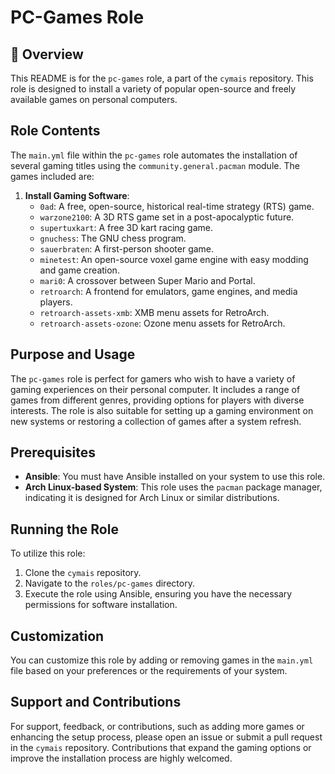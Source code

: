 # PC-Games Role

## 📌 Overview
This README is for the `pc-games` role, a part of the `cymais` repository. This role is designed to install a variety of popular open-source and freely available games on personal computers.

## Role Contents
The `main.yml` file within the `pc-games` role automates the installation of several gaming titles using the `community.general.pacman` module. The games included are:

1. **Install Gaming Software**:
   - `0ad`: A free, open-source, historical real-time strategy (RTS) game.
   - `warzone2100`: A 3D RTS game set in a post-apocalyptic future.
   - `supertuxkart`: A free 3D kart racing game.
   - `gnuchess`: The GNU chess program.
   - `sauerbraten`: A first-person shooter game.
   - `minetest`: An open-source voxel game engine with easy modding and game creation.
   - `mari0`: A crossover between Super Mario and Portal.
   - `retroarch`: A frontend for emulators, game engines, and media players.
   - `retroarch-assets-xmb`: XMB menu assets for RetroArch.
   - `retroarch-assets-ozone`: Ozone menu assets for RetroArch.

## Purpose and Usage
The `pc-games` role is perfect for gamers who wish to have a variety of gaming experiences on their personal computer. It includes a range of games from different genres, providing options for players with diverse interests. The role is also suitable for setting up a gaming environment on new systems or restoring a collection of games after a system refresh.

## Prerequisites
- **Ansible**: You must have Ansible installed on your system to use this role.
- **Arch Linux-based System**: This role uses the `pacman` package manager, indicating it is designed for Arch Linux or similar distributions.

## Running the Role
To utilize this role:
1. Clone the `cymais` repository.
2. Navigate to the `roles/pc-games` directory.
3. Execute the role using Ansible, ensuring you have the necessary permissions for software installation.

## Customization
You can customize this role by adding or removing games in the `main.yml` file based on your preferences or the requirements of your system.

## Support and Contributions
For support, feedback, or contributions, such as adding more games or enhancing the setup process, please open an issue or submit a pull request in the `cymais` repository. Contributions that expand the gaming options or improve the installation process are highly welcomed.